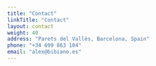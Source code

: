 ```yaml
---
title: "Contact"
linkTitle: "Contact"
layout: contact
weight: 40
address: "Parets del Vallès, Barcelona, Spain"
phone: "+34 699 863 104"
email: "alex@bibiano.es"
---
```

